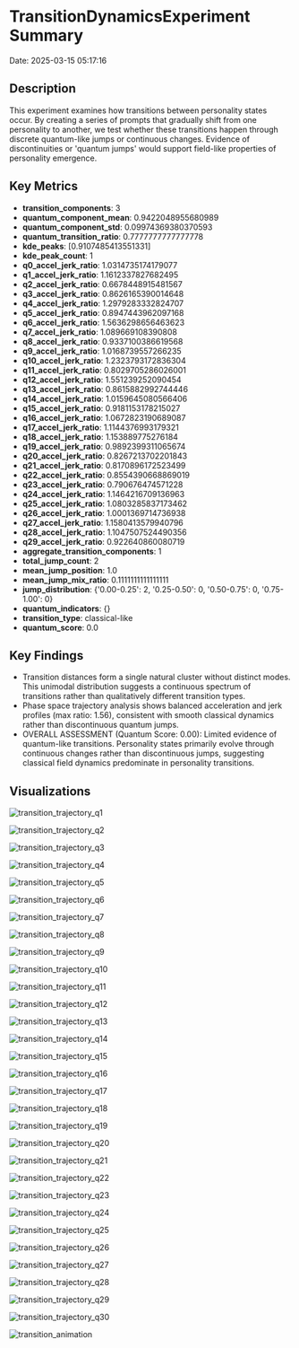 # TransitionDynamicsExperiment Summary

Date: 2025-03-15 05:17:16

## Description

This experiment examines how transitions between personality states occur. By creating a series of prompts that gradually shift from one personality to another, we test whether these transitions happen through discrete quantum-like jumps or continuous changes. Evidence of discontinuities or 'quantum jumps' would support field-like properties of personality emergence.

## Key Metrics

- **transition_components**: 3
- **quantum_component_mean**: 0.9422048955680989
- **quantum_component_std**: 0.09974369380370593
- **quantum_transition_ratio**: 0.7777777777777778
- **kde_peaks**: [0.9107485413551331]
- **kde_peak_count**: 1
- **q0_accel_jerk_ratio**: 1.0314735174179077
- **q1_accel_jerk_ratio**: 1.1612337827682495
- **q2_accel_jerk_ratio**: 0.6678448915481567
- **q3_accel_jerk_ratio**: 0.8626165390014648
- **q4_accel_jerk_ratio**: 1.2979283332824707
- **q5_accel_jerk_ratio**: 0.8947443962097168
- **q6_accel_jerk_ratio**: 1.5636298656463623
- **q7_accel_jerk_ratio**: 1.089669108390808
- **q8_accel_jerk_ratio**: 0.9337100386619568
- **q9_accel_jerk_ratio**: 1.0168739557266235
- **q10_accel_jerk_ratio**: 1.2323793172836304
- **q11_accel_jerk_ratio**: 0.8029705286026001
- **q12_accel_jerk_ratio**: 1.551239252090454
- **q13_accel_jerk_ratio**: 0.8615882992744446
- **q14_accel_jerk_ratio**: 1.0159645080566406
- **q15_accel_jerk_ratio**: 0.9181153178215027
- **q16_accel_jerk_ratio**: 1.0672823190689087
- **q17_accel_jerk_ratio**: 1.1144376993179321
- **q18_accel_jerk_ratio**: 1.153889775276184
- **q19_accel_jerk_ratio**: 0.9892399311065674
- **q20_accel_jerk_ratio**: 0.8267213702201843
- **q21_accel_jerk_ratio**: 0.8170896172523499
- **q22_accel_jerk_ratio**: 0.8554390668869019
- **q23_accel_jerk_ratio**: 0.790676474571228
- **q24_accel_jerk_ratio**: 1.1464216709136963
- **q25_accel_jerk_ratio**: 1.0803285837173462
- **q26_accel_jerk_ratio**: 1.0001369714736938
- **q27_accel_jerk_ratio**: 1.1580413579940796
- **q28_accel_jerk_ratio**: 1.1047507524490356
- **q29_accel_jerk_ratio**: 0.922640860080719
- **aggregate_transition_components**: 1
- **total_jump_count**: 2
- **mean_jump_position**: 1.0
- **mean_jump_mix_ratio**: 0.1111111111111111
- **jump_distribution**: {'0.00-0.25': 2, '0.25-0.50': 0, '0.50-0.75': 0, '0.75-1.00': 0}
- **quantum_indicators**: {}
- **transition_type**: classical-like
- **quantum_score**: 0.0

## Key Findings

- Transition distances form a single natural cluster without distinct modes. This unimodal distribution suggests a continuous spectrum of transitions rather than qualitatively different transition types.
- Phase space trajectory analysis shows balanced acceleration and jerk profiles (max ratio: 1.56), consistent with smooth classical dynamics rather than discontinuous quantum jumps.
- OVERALL ASSESSMENT (Quantum Score: 0.00): Limited evidence of quantum-like transitions. Personality states primarily evolve through continuous changes rather than discontinuous jumps, suggesting classical field dynamics predominate in personality transitions.

## Visualizations

![transition_trajectory_q1](../visualizations/transition_trajectory_001.png)

![transition_trajectory_q2](../visualizations/transition_trajectory_002.png)

![transition_trajectory_q3](../visualizations/transition_trajectory_003.png)

![transition_trajectory_q4](../visualizations/transition_trajectory_004.png)

![transition_trajectory_q5](../visualizations/transition_trajectory_005.png)

![transition_trajectory_q6](../visualizations/transition_trajectory_006.png)

![transition_trajectory_q7](../visualizations/transition_trajectory_007.png)

![transition_trajectory_q8](../visualizations/transition_trajectory_008.png)

![transition_trajectory_q9](../visualizations/transition_trajectory_009.png)

![transition_trajectory_q10](../visualizations/transition_trajectory_010.png)

![transition_trajectory_q11](../visualizations/transition_trajectory_011.png)

![transition_trajectory_q12](../visualizations/transition_trajectory_012.png)

![transition_trajectory_q13](../visualizations/transition_trajectory_013.png)

![transition_trajectory_q14](../visualizations/transition_trajectory_014.png)

![transition_trajectory_q15](../visualizations/transition_trajectory_015.png)

![transition_trajectory_q16](../visualizations/transition_trajectory_016.png)

![transition_trajectory_q17](../visualizations/transition_trajectory_017.png)

![transition_trajectory_q18](../visualizations/transition_trajectory_018.png)

![transition_trajectory_q19](../visualizations/transition_trajectory_019.png)

![transition_trajectory_q20](../visualizations/transition_trajectory_020.png)

![transition_trajectory_q21](../visualizations/transition_trajectory_021.png)

![transition_trajectory_q22](../visualizations/transition_trajectory_022.png)

![transition_trajectory_q23](../visualizations/transition_trajectory_023.png)

![transition_trajectory_q24](../visualizations/transition_trajectory_024.png)

![transition_trajectory_q25](../visualizations/transition_trajectory_025.png)

![transition_trajectory_q26](../visualizations/transition_trajectory_026.png)

![transition_trajectory_q27](../visualizations/transition_trajectory_027.png)

![transition_trajectory_q28](../visualizations/transition_trajectory_028.png)

![transition_trajectory_q29](../visualizations/transition_trajectory_029.png)

![transition_trajectory_q30](../visualizations/transition_trajectory_030.png)

![transition_animation](../visualizations/transition_animation_031.gif)

